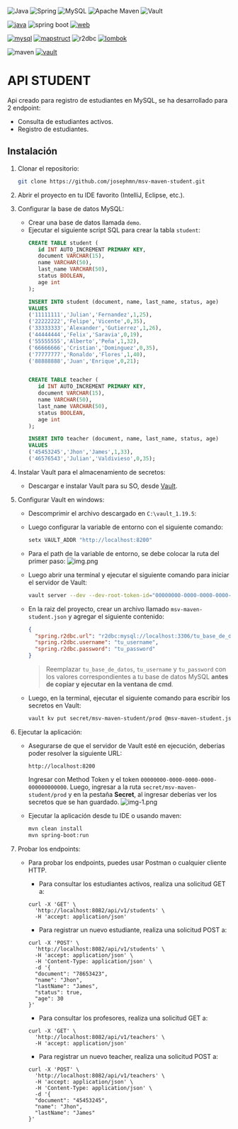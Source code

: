 ![Java](https://img.shields.io/badge/java-%23ED8B00.svg?style=for-the-badge&logo=openjdk&logoColor=white)
![Spring](https://img.shields.io/badge/spring-%236DB33F.svg?style=for-the-badge&logo=spring&logoColor=white)
![MySQL](https://img.shields.io/badge/mysql-4479A1.svg?style=for-the-badge&logo=mysql&logoColor=white)
![Apache Maven](https://img.shields.io/badge/Apache%20Maven-C71A36?style=for-the-badge&logo=Apache%20Maven&logoColor=white)
![Vault](https://img.shields.io/badge/Vault-ffffff?logo=vault&style=for-the-badge&color=9c9c9c&logoColor=000000)

[![java](https://img.shields.io/badge/Java-17-important)](https://adoptium.net/es/temurin/releases/?os=windows&arch=any&package=jdk&version=17)
![spring boot](https://img.shields.io/badge/Spring-3.5.0-green?logo=springboot)
[![web](https://img.shields.io/badge/Spring_Boot_WebFlux-6.2.7-green)](https://mvnrepository.com/artifact/org.springframework.boot/spring-boot-starter-web/3.2.5)

[![mysql](https://img.shields.io/badge/mysql_connector-8.3.0-blue?logo=mysql)](https://mvnrepository.com/artifact/com.mysql/mysql-connector-j/8.3.0)
[![mapstruct](https://img.shields.io/badge/mapstruct-1.6.3-yellow)](https://mvnrepository.com/artifact/org.mapstruct/mapstruct/1.5.5.Final)
![r2dbc](https://img.shields.io/badge/r2dbc-1.0.4-yellow?logo)
[![lombok](https://img.shields.io/badge/Lombok-1.18.38-yellow)](https://mvnrepository.com/artifact/org.projectlombok/lombok/1.18.32)

![maven](https://img.shields.io/badge/Maven-3.9.9-red?logo=apache-maven)
[![vault](https://img.shields.io/badge/Vault-1.19.5-lightgrey?logo=vault)](https://developer.hashicorp.com/vault/install)


# API STUDENT

Api creado para registro de estudiantes en MySQL, se ha desarrollado para 2 endpoint:
* Consulta de estudiantes activos.
* Registro de estudiantes.

## Instalación
1. Clonar el repositorio:
   ```bash
   git clone https://github.com/josephmn/msv-maven-student.git

2. Abrir el proyecto en tu IDE favorito (IntelliJ, Eclipse, etc.).
3. Configurar la base de datos MySQL:
    - Crear una base de datos llamada `demo`.
    - Ejecutar el siguiente script SQL para crear la tabla `student`:
      ```sql
      CREATE TABLE student (
         id INT AUTO_INCREMENT PRIMARY KEY,
         document VARCHAR(15),
         name VARCHAR(50),
         last_name VARCHAR(50),
         status BOOLEAN,
         age int
      );
      
      INSERT INTO student (document, name, last_name, status, age)
      VALUES
      ('11111111','Julian','Fernandez',1,25),
      ('22222222','Felipe','Vicente',0,35),
      ('33333333','Alexander','Gutierrez',1,26),
      ('44444444','Felix','Saravia',0,19),
      ('55555555','Alberto','Peña',1,32),
      ('66666666','Cristian','Dominguez',0,35),
      ('77777777','Ronaldo','Flores',1,40),
      ('88888888','Juan','Enrique',0,21);


      CREATE TABLE teacher (
         id INT AUTO_INCREMENT PRIMARY KEY,
         document VARCHAR(15),
         name VARCHAR(50),
         last_name VARCHAR(50),
         status BOOLEAN,
         age int
      );
   
      INSERT INTO teacher (document, name, last_name, status, age)
      VALUES
      ('45453245','Jhon','James',1,33),
      ('46576543','Julian','Valdivieso',0,35);
      ```
4. Instalar Vault para el almacenamiento de secretos:
    - Descargar e instalar Vault para su SO, desde [Vault](https://www.vaultproject.io/downloads).

5. Configurar Vault en windows:
    - Descomprimir el archivo descargado en `C:\vault_1.19.5`:
    - Luego configurar la variable de entorno con el siguiente comando:
      ```bash
      setx VAULT_ADDR "http://localhost:8200"
      ```
    - Para el path de la variable de entorno, se debe colocar la ruta del primer paso:
      ![img.png](imagen/img-0.png)
    - Luego abrir una terminal y ejecutar el siguiente comando para iniciar el servidor de Vault:
      ```bash
      vault server --dev --dev-root-token-id="00000000-0000-0000-0000-000000000000"
      ```
    - En la raiz del proyecto, crear un archivo llamado `msv-maven-student.json` y agregar el siguiente contenido:
      ```json
      {
        "spring.r2dbc.url": "r2dbc:mysql://localhost:3306/tu_base_de_datos",
        "spring.r2dbc.username": "tu_username",
        "spring.r2dbc.password": "tu_password"
      }
      ```
      > Reemplazar `tu_base_de_datos`, `tu_username` y `tu_password` con los valores correspondientes a tu base de datos MySQL **antes de copiar y ejecutar en la ventana de cmd**.

    - Luego, en la terminal, ejecutar el siguiente comando para escribir los secretos en Vault:
      ```bash
      vault kv put secret/msv-maven-student/prod @msv-maven-student.json
      ```
6. Ejecutar la aplicación:
    - Asegurarse de que el servidor de Vault esté en ejecución, deberias poder resolver la siguiente URL:
      ```
      http://localhost:8200
      ```
      Ingresar con Method Token y el token `00000000-0000-0000-0000-000000000000`.
      Luego, ingresar a la ruta `secret/msv-maven-student/prod` y en la pestaña **Secret**, al ingresar deberías ver los secretos que se han guardado.
      ![img-1.png](imagen/img-1.png)

    - Ejecutar la aplicación desde tu IDE o usando maven:
      ```bash
      mvn clean install
      mvn spring-boot:run
      ```
7. Probar los endpoints:
   - Para probar los endpoints, puedes usar Postman o cualquier cliente HTTP.

     - Para consultar los estudiantes activos, realiza una solicitud GET a:
     ```cUrl
     curl -X 'GET' \
       'http://localhost:8082/api/v1/students' \
       -H 'accept: application/json'
     ```
     - Para registrar un nuevo estudiante, realiza una solicitud POST a:
     ```cUrl
     curl -X 'POST' \
       'http://localhost:8082/api/v1/students' \
       -H 'accept: application/json' \
       -H 'Content-Type: application/json' \
       -d '{
       "document": "78653423",
       "name": "Jhon",
       "lastName": "James",
       "status": true,
       "age": 30
     }'
     ```
     - Para consultar los profesores, realiza una solicitud GET a:
     ```cUrl
     curl -X 'GET' \
       'http://localhost:8082/api/v1/teachers' \
       -H 'accept: application/json'
     ```
     - Para registrar un nuevo teacher, realiza una solicitud POST a:
     ```cUrl
     curl -X 'POST' \
       'http://localhost:8082/api/v1/teachers' \
       -H 'accept: application/json' \
       -H 'Content-Type: application/json' \
       -d '{
       "document": "45453245",
       "name": "Jhon",
       "lastName": "James"
     }'
     ```